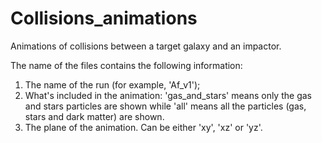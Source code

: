 # Collisions_animations
Animations of collisions between a target galaxy and an impactor.

The name of the files contains the following information:
1) The name of the run (for example, 'Af_v1');
2) What's included in the animation: 'gas_and_stars' means only the gas and stars particles are shown while 'all' means all the particles (gas, stars and dark matter) are shown.
3) The plane of the animation. Can be either 'xy', 'xz' or 'yz'.
